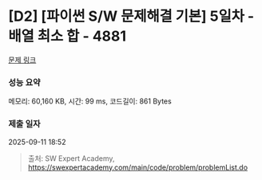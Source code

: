 # [D2] [파이썬 S/W 문제해결 기본] 5일차 - 배열 최소 합 - 4881 

[문제 링크](https://swexpertacademy.com/main/code/problem/problemDetail.do?contestProbId=AWTQh00qQs0DFAVT) 

### 성능 요약

메모리: 60,160 KB, 시간: 99 ms, 코드길이: 861 Bytes

### 제출 일자

2025-09-11 18:52



> 출처: SW Expert Academy, https://swexpertacademy.com/main/code/problem/problemList.do